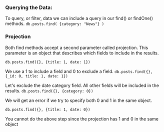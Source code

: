 ### Querying the Data:
To query, or filter, data we can include a query in our find() or findOne() methods.
```db.posts.find( {category: "News"} )```

### Projection
Both find methods accept a second parameter called projection.
This parameter is an object that describes which fields to include in the results.

```db.posts.find({}, {title: 1, date: 1})```

We use a 1 to include a field and 0 to exclude a field.
```db.posts.find({}, {_id: 0, title: 1, date: 1})```

Let's exclude the date category field. All other fields will be included in the results.
```db.posts.find({}, {category: 0})```

We will get an error if we try to specify both 0 and 1 in the same object.
```commandline
db.posts.find({}, {title: 1, date: 0})
```
You cannot do the above step since the projection has 1 and 0 in the same object
